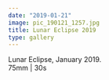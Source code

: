 ```yaml
---
date: "2019-01-21"
image: pic_190121_1257.jpg
title: Lunar Eclipse 2019
type: gallery
---
```


Lunar Eclipse, January 2019.  
75mm | 30s